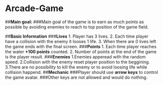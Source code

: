 # Arcade-Game
##**Main goal:**
  ###Main goal of the game is to earn as much points as possible by avoiding enemies to reach to top position of the game field.
  

##**Basic Information**
  ###**Lives**
    1. Player has 3 lives.
    2. Each time player have a collision with the enemy it looses 1 life.
    3. When there are 0 lives left the game ends with the final screen.
  ###**Points**
    1. Each time player reaches the water **+100 points** counted.
    2. Number of points at the end of the game is the player result.
  ###**Enemies**
    1.Enemies apperead with the random speed.
    2.Collision with the enemy reset player position to the beggining.
    3.There are no possibility to kill the enemy or to avoid loosing life while collision happend.
##**Mechanic**
  ###Player should use **arrow keys** to control the game avatar.
  ###Other keys are not allowed and would do nothing.

    
